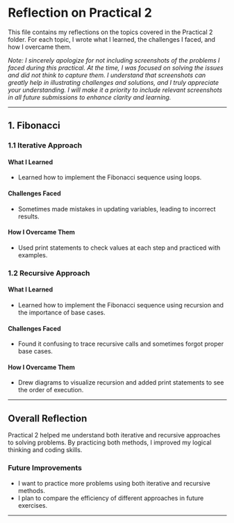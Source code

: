 # Reflection on Practical 2

This file contains my reflections on the topics covered in the Practical 2 folder. For each topic, I wrote what I learned, the challenges I faced, and how I overcame them. 

*Note: I sincerely apologize for not including screenshots of the problems I faced during this practical. At the time, I was focused on solving the issues and did not think to capture them. I understand that screenshots can greatly help in illustrating challenges and solutions, and I truly appreciate your understanding. I will make it a priority to include relevant screenshots in all future submissions to enhance clarity and learning.*

---

## 1. Fibonacci
### 1.1 Iterative Approach
#### What I Learned
- Learned how to implement the Fibonacci sequence using loops.
#### Challenges Faced
- Sometimes made mistakes in updating variables, leading to incorrect results.
#### How I Overcame Them
- Used print statements to check values at each step and practiced with examples.

### 1.2 Recursive Approach
#### What I Learned
- Learned how to implement the Fibonacci sequence using recursion and the importance of base cases.
#### Challenges Faced
- Found it confusing to trace recursive calls and sometimes forgot proper base cases.
#### How I Overcame Them
- Drew diagrams to visualize recursion and added print statements to see the order of execution.

---

##  Overall Reflection
Practical 2 helped me understand both iterative and recursive approaches to solving problems. By practicing both methods, I improved my logical thinking and coding skills.

### Future Improvements
- I want to practice more problems using both iterative and recursive methods.
- I plan to compare the efficiency of different approaches in future exercises.

---
